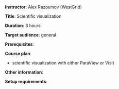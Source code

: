 **Instructor**: Alex Razoumov (WestGrid)

**Title**: Scientific visualization

**Duration**: 3 hours

**Target audience**: general

**Prerequisites**:

**Course plan**:
- scientific visualization with either ParaView or VisIt

**Other information**:

**Setup requirements**:
